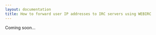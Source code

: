 ```yaml
---
layout: documentation
title: How to forward user IP addresses to IRC servers using WEBIRC
---
```


Coming soon...
